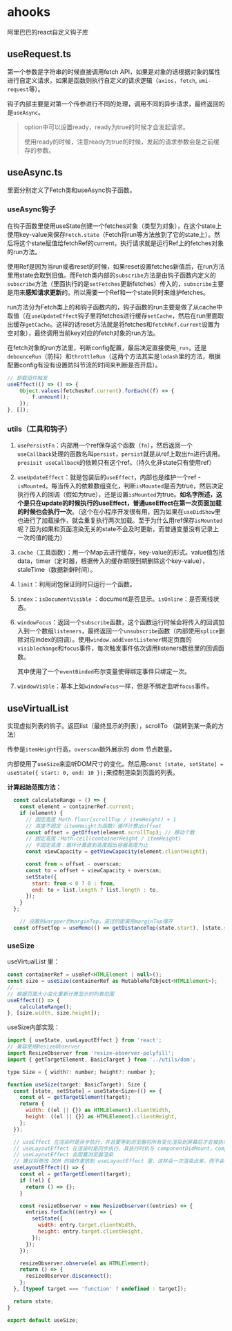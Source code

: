 # ahooks

阿里巴巴的react自定义钩子库

## useRequest.ts

第一个参数是字符串的时候直接调用fetch API，如果是对象的话根据对象的属性进行自定义请求，如果是函数则执行自定义的请求逻辑（`axios`，`fetch`, `umi-request`等）。

钩子内部主要是对第一个传参进行不同的处理，调用不同的异步请求，最终返回的是`useAsync`。

> option中可以设置ready，ready为true的时候才会发起请求。
>
> 使用ready的时候，注意ready为true的时候，发起的请求参数会是之前缓存的参数。

## useAsync.ts

里面分别定义了Fetch类和useAsync钩子函数。  

### useAsync钩子

在钩子函数里使用useState创建一个fetches对象（类型为对象），在这个state上使用key-value来保存`Fetch.state`（Fetch将run等方法放到了它的state上）。然后将这个state赋值给fetchRef的current，执行请求就是运行Ref上的fetches对象的run方法。

使用Ref是因为当run或者reset的时候，如果reset设置fetches新值后，在run方法里用state会取到旧值。而Fetch类内部的`subscribe`方法是由钩子函数内定义的`subscribe`方法（里面执行的是`setFetches`更新fetches）传入的，`subscribe`主要是用来**感知请求更新**的。所以需要一个Ref和一个state同时来维护fetches。

run方法分为Fetch类上的和钩子函数内的，钩子函数的run主要是做了从cache中取值（在`useUpdateEffect`钩子里将fetches进行缓存`setCache`，然后在run里面取出缓存`getCache`。这样的话reset方法就是将fetches和`fetchRef.current`设置为空对象），最终调用当前key对应的fetch对象的run方法。

在fetch对象的run方法里，判断config配置，最后决定直接使用`_run`，还是`debounceRun`（防抖）和`throttleRun`（这两个方法其实是`lodash`里的方法，根据配置config有没有设置防抖节流的时间来判断是否开启）。

```js
// 卸载组件触发
useEffect(() => () => {
	Object.values(fetchesRef.current).forEach((f) => {
		f.unmount();
	});
}, []);
```

### utils（工具和钩子）

1. `usePersistFn`：内部用一个ref保存这个函数（`fn`），然后返回一个`useCallback`处理的函数名叫`persist`，`persist`就是从ref上取出`fn`进行调用。`presisit useCallback`的依赖只有这个ref。（持久化非state只有使用ref）

2. `useUpdateEffect`：就是包装后的`useEffect`，内部也是维护一个ref - `isMounted`。每当传入的依赖数组变化，判断`isMounted`是否为true，然后决定执行传入的回调（假如为true），还是设置`isMounted`为true。**如名字所述，这个是只在update的时候执行的useEffect，普通useEffect在第一次页面加载的时候也会执行一次**。（这个在小程序开发很有用，因为如果在`useDidShow`里也进行了加载操作，就会重复执行两次加载。至于为什么用ref保存`isMounted`呢？因为如果和页面渲染无关的state不会及时更新，而普通变量没有记录上一次的值的能力）

3. `cache`（工具函数）：用一个Map去进行缓存，key-value的形式。value值包括data，timer（定时器，根据传入的缓存期限到期删除这个key-value），staleTime（数据新鲜时间）。

4. `limit`：利用闭包保证同时只运行一个函数。

5. `index`：`isDocumentVisible` ：document是否显示。`isOnline`：是否离线状态。

6. `windowFocus`：返回一个`subscribe`函数，这个函数运行时候会将传入的回调加入到一个数组`listeners`，最终返回一个`unsubscribe`函数（内部使用`splice`删除对应index的回调）。使用`window.addEventListener`绑定页面的`visiblechange`和`focus`事件，每次触发事件依次调用listeners数组里的回调函数。

   其中使用了一个`eventBinded`布尔变量使得绑定事件只绑定一次。

7. `windowVisble`：基本上如`windowFocus`一样，但是不绑定监听`focus`事件。

## useVirtualList

实现虚拟列表的钩子。返回list（最终显示的列表），scrollTo （跳转到某一条的方法）

传参是`itemHeight`行高，`overscan`额外展示的 dom 节点数量。

内部使用了`useSize`来监听DOM尺寸的变化。然后用`const [state, setState] = useState({ start: 0, end: 10 });`来控制渲染到页面的列表。

**计算起始范围方法：**

```js
  const calculateRange = () => {
    const element = containerRef.current;
    if (element) {
      // 固定高度 Math.floor(scrollTop / itemHeight) + 1
      // 高度不固定（itemHeight为函数）循环计算出offset
      const offset = getOffset(element.scrollTop); // 移动个数
      // 固定高度：Math.ceil(containerHeight / itemHeight)
      // 不固定高度：循环计算直到高度超出容器高度为止
      const viewCapacity = getViewCapacity(element.clientHeight);

      const from = offset - overscan;
      const to = offset + viewCapacity + overscan;
      setState({
        start: from < 0 ? 0 : from,
        end: to > list.length ? list.length : to,
      });
    }
  };

	// 设置到warpper的marginTop，滚过的距离用marginTop撑开
  const offsetTop = useMemo(() => getDistanceTop(state.start), [state.start]);
```



### useSize

useVirtualList 里：

```js
const containerRef = useRef<HTMLElement | null>();
const size = useSize(containerRef as MutableRefObject<HTMLElement>);
// ...
// 根据页面大小变化重新计算显示的列表范围
useEffect(() => {
    calculateRange();
}, [size.width, size.height]);
```

useSize内部实现：

```javascript
import { useState, useLayoutEffect } from 'react';
// 兼容使用ResizeObserver
import ResizeObserver from 'resize-observer-polyfill';
import { getTargetElement, BasicTarget } from '../utils/dom';

type Size = { width?: number; height?: number };

function useSize(target: BasicTarget): Size {
  const [state, setState] = useState<Size>(() => {
    const el = getTargetElement(target);
    return {
      width: ((el || {}) as HTMLElement).clientWidth,
      height: ((el || {}) as HTMLElement).clientHeight,
    };
  });

  // useEffect 在渲染时是异步执行，并且要等到浏览器将所有变化渲染到屏幕后才会被执行。 
  // useLayoutEffect 在渲染时是同步执行，其执行时机与 componentDidMount，componentDidUpdate 一致
  // useLayoutEffect 会阻塞浏览器渲染
  // 建议将修改 DOM 的操作里放到 useLayoutEffect 里，这样会一次渲染出来，而不会出现闪屏
  useLayoutEffect(() => {
    const el = getTargetElement(target);
    if (!el) {
      return () => {};
    }

    const resizeObserver = new ResizeObserver((entries) => {
      entries.forEach((entry) => {
        setState({
          width: entry.target.clientWidth,
          height: entry.target.clientHeight,
        });
      });
    });

    resizeObserver.observe(el as HTMLElement);
    return () => {
      resizeObserver.disconnect();
    };
  }, [typeof target === 'function' ? undefined : target]);

  return state;
}

export default useSize;
```

